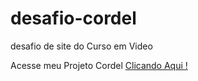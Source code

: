 # desafio-cordel 
 desafio de site do Curso em Video 

 Acesse meu Projeto Cordel <a href="https://rickrafael.github.io/desafio-cordel/" target="_blank">Clicando Aqui ! </a>
